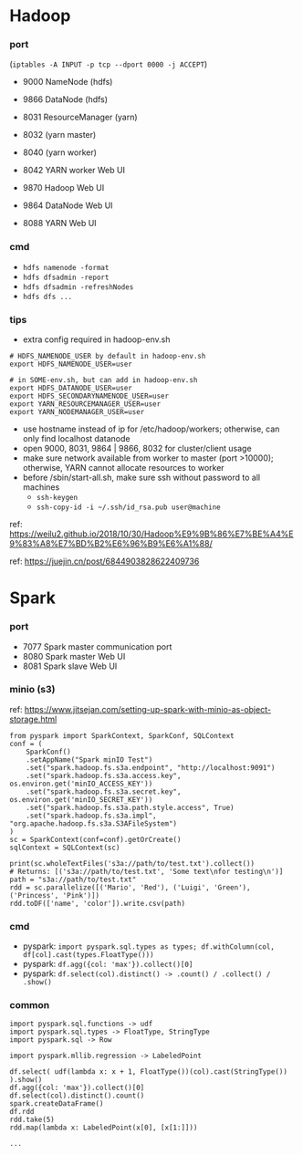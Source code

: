 # Hadoop

### port

(`iptables -A INPUT -p tcp --dport 0000 -j ACCEPT`)

- 9000 NameNode (hdfs)
- 9866 DataNode (hdfs)
- 8031 ResourceManager (yarn)
- 8032 (yarn master)
- 8040 (yarn worker)

- 8042 YARN worker Web UI
- 9870 Hadoop Web UI
- 9864 DataNode Web UI
- 8088 YARN Web UI

### cmd

- `hdfs namenode -format`
- `hdfs dfsadmin -report`
- `hdfs dfsadmin -refreshNodes`
- `hdfs dfs ...`

### tips

- extra config required in hadoop-env.sh

```
# HDFS_NAMENODE_USER by default in hadoop-env.sh
export HDFS_NAMENODE_USER=user

# in SOME-env.sh, but can add in hadoop-env.sh
export HDFS_DATANODE_USER=user
export HDFS_SECONDARYNAMENODE_USER=user
export YARN_RESOURCEMANAGER_USER=user
export YARN_NODEMANAGER_USER=user
```

- use hostname instead of ip for /etc/hadoop/workers; otherwise, can only find localhost datanode
- open 9000, 8031, 9864 | 9866, 8032 for cluster/client usage
- make sure network available from worker to master (port >10000); otherwise, YARN cannot allocate resources to worker
- before /sbin/start-all.sh, make sure ssh without password to all machines
   - `ssh-keygen`
   - `ssh-copy-id -i ~/.ssh/id_rsa.pub user@machine`

ref: https://weilu2.github.io/2018/10/30/Hadoop%E9%9B%86%E7%BE%A4%E9%83%A8%E7%BD%B2%E6%96%B9%E6%A1%88/

ref: https://juejin.cn/post/6844903828622409736


# Spark

### port

- 7077 Spark master communication port
- 8080 Spark master Web UI
- 8081 Spark slave Web UI

### minio (s3)

ref: https://www.jitsejan.com/setting-up-spark-with-minio-as-object-storage.html

```
from pyspark import SparkContext, SparkConf, SQLContext
conf = (
    SparkConf()
    .setAppName("Spark minIO Test")
    .set("spark.hadoop.fs.s3a.endpoint", "http://localhost:9091")
    .set("spark.hadoop.fs.s3a.access.key", os.environ.get('minIO_ACCESS_KEY'))
    .set("spark.hadoop.fs.s3a.secret.key", os.environ.get('minIO_SECRET_KEY'))
    .set("spark.hadoop.fs.s3a.path.style.access", True)
    .set("spark.hadoop.fs.s3a.impl", "org.apache.hadoop.fs.s3a.S3AFileSystem")
)
sc = SparkContext(conf=conf).getOrCreate()
sqlContext = SQLContext(sc)

print(sc.wholeTextFiles('s3a://path/to/test.txt').collect())
# Returns: [('s3a://path/to/test.txt', 'Some text\nfor testing\n')]
path = "s3a://path/to/test.txt"
rdd = sc.parallelize([('Mario', 'Red'), ('Luigi', 'Green'), ('Princess', 'Pink')])
rdd.toDF(['name', 'color']).write.csv(path)
```

### cmd

- pyspark: `import pyspark.sql.types as types; df.withColumn(col, df[col].cast(types.FloatType()))`
- pyspark: `df.agg({col: 'max'}).collect()[0]`
- pyspark: `df.select(col).distinct() -> .count() / .collect() / .show()`

### common

```
import pyspark.sql.functions -> udf
import pyspark.sql.types -> FloatType, StringType
import pyspark.sql -> Row

import pyspark.mllib.regression -> LabeledPoint

df.select( udf(lambda x: x + 1, FloatType())(col).cast(StringType()) ).show()
df.agg({col: 'max'}).collect()[0]
df.select(col).distinct().count()
spark.createDataFrame()
df.rdd
rdd.take(5)
rdd.map(lambda x: LabeledPoint(x[0], [x[1:]]))

...
```
